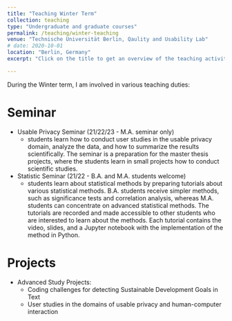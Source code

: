 ```yaml
---
title: "Teaching Winter Term"
collection: teaching
type: "Undergraduate and graduate courses"
permalink: /teaching/winter-teaching
venue: "Technische Universität Berlin, Qaulity and Usability Lab"
# date: 2020-10-01
location: "Berlin, Germany"
excerpt: "Click on the title to get an overview of the teaching activities during Winter Term."

---
```


During the Winter term, I am involved in various teaching duties:


Seminar
======
* Usable Privacy Seminar (21/22/23 - M.A. seminar only)
  * students learn how to conduct user studies in the usable privacy domain, analyze the data, and how to summarize the results scientifically. The seminar is a preparation for the master thesis projects, where the students learn in small projects how to conduct scientific studies.
* Statistic Seminar (21/22 - B.A. and M.A. students welcome)  
  * students learn about statistical methods by preparing tutorials about various statistical methods. B.A. students receive simpler methods, such as significance tests and correlation analysis, whereas M.A. students can concentrate on advanced statistical methods. The tutorials are recorded and made accessible to other students who are interested to learn about the methods. Each tutorial contains the video, slides, and a Jupyter notebook with the implementation of the method in Python. 

Projects
======

* Advanced Study Projects:
  * Coding challenges for detecting Sustainable Development Goals in Text
  * User studies in the domains of usable privacy and human-computer interaction
